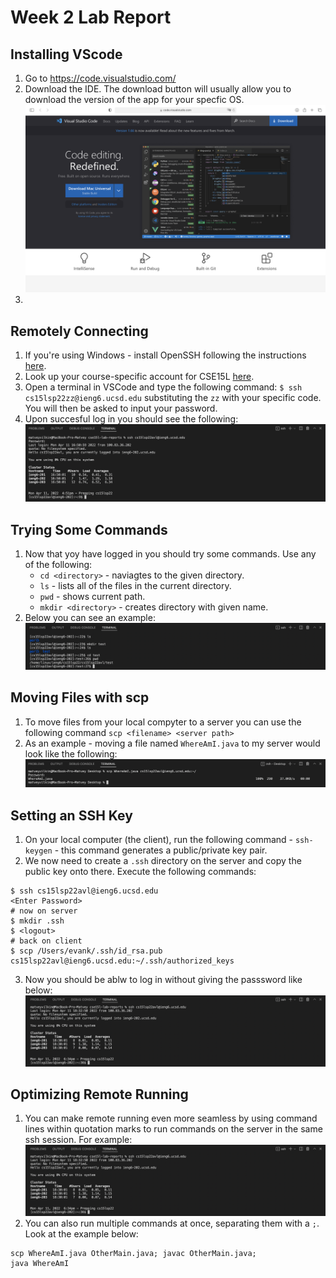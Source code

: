 # Week 2 Lab Report


## Installing VScode

1. Go to https://code.visualstudio.com/
2. Download the IDE. The download button will usually allow you to download the version of the app for your specfic OS. ![Screenshot 1](vs_code.png)
3. 

## Remotely Connecting

1. If you're using Windows - install OpenSSH following the instructions [here](https://docs.microsoft.com/en-us/windows-server/administration/openssh/openssh_install_firstuse).
2. Look up your course-specific account for CSE15L [here](https://sdacs.ucsd.edu/~icc/index.php).
3. Open a terminal in VSCode and type the following command: `$ ssh cs15lsp22zz@ieng6.ucsd.edu` substituting the `zz` with your specific code. You will then be asked to input your password.
4. Upon succesful log in you should see the following: ![Screenshot 1](ssh.png)

## Trying Some Commands

1. Now that yoy have logged in you should try some commands. Use any of the following:
    - `cd <directory>` - naviagtes to the given directory.
    - `ls` - lists all of the files in the current directory.
    - `pwd` - shows current path.
    - `mkdir <directory>` - creates directory with given name.
2. Below you can see an example:
![Screenshot 1](commands.png)

## Moving Files with scp

1. To move files from your local compyter to a server you can use the following command `scp <filename> <server path>`
2. As an example - moving a file named `WhereAmI.java` to my server would look like the following:
![Screenshot 1](scp.png)

## Setting an SSH Key

1. On your local computer (the client), run the following command - `ssh-keygen` - this command generates a public/private key pair. 
2. We now need to create a `.ssh` directory on the server and copy the public key onto there. Execute the following commands:
```
$ ssh cs15lsp22avl@ieng6.ucsd.edu
<Enter Password>
# now on server
$ mkdir .ssh
$ <logout>
# back on client
$ scp /Users/evank/.ssh/id_rsa.pub cs15lsp22avl@ieng6.ucsd.edu:~/.ssh/authorized_keys
```
3. Now you should be ablw to log in without giving the passsword like below: ![Screenshot 1](no_password.png)

## Optimizing Remote Running

1. You can make remote running even more seamless by using command lines within quotation marks to run commands on the server in the same ssh session. For example:
![Screenshot 1](no_password.png)
2. You can also run multiple commands at once, separating them with a `;`. Look at the example below:
```
scp WhereAmI.java OtherMain.java; javac OtherMain.java;
java WhereAmI
```